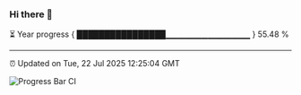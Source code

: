 ### Hi there 👋

⏳ Year progress { ████████████████▁▁▁▁▁▁▁▁▁▁▁▁▁▁ } 55.48 %

---

⏰ Updated on Tue, 22 Jul 2025 12:25:04 GMT

![Progress Bar CI](https://github.com/Shyam-Makwana/GitHub-Actions-Demo/workflows/Progress%20Bar%20CI/badge.svg)
